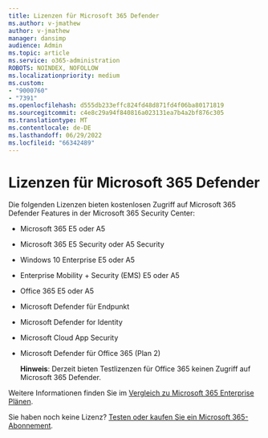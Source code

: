 ```yaml
---
title: Lizenzen für Microsoft 365 Defender
ms.author: v-jmathew
author: v-jmathew
manager: dansimp
audience: Admin
ms.topic: article
ms.service: o365-administration
ROBOTS: NOINDEX, NOFOLLOW
ms.localizationpriority: medium
ms.custom:
- "9000760"
- "7391"
ms.openlocfilehash: d555db233effc824fd48d871fd4f06ba80171819
ms.sourcegitcommit: c4e8c29a94f840816a023131ea7b4a2bf876c305
ms.translationtype: MT
ms.contentlocale: de-DE
ms.lasthandoff: 06/29/2022
ms.locfileid: "66342489"
---
```

# <a name="licenses-for-microsoft-365-defender"></a>Lizenzen für Microsoft 365 Defender

Die folgenden Lizenzen bieten kostenlosen Zugriff auf Microsoft 365 Defender Features in der Microsoft 365 Security Center:

- Microsoft 365 E5 oder A5
- Microsoft 365 E5 Security oder A5 Security
- Windows 10 Enterprise E5 oder A5
- Enterprise Mobility + Security (EMS) E5 oder A5
- Office 365 E5 oder A5
- Microsoft Defender für Endpunkt
- Microsoft Defender for Identity
- Microsoft Cloud App Security
- Microsoft Defender für Office 365 (Plan 2)

    **Hinweis**: Derzeit bieten Testlizenzen für Office 365 keinen Zugriff auf Microsoft 365 Defender.

Weitere Informationen finden Sie im [Vergleich zu Microsoft 365 Enterprise Plänen](https://go.microsoft.com/fwlink/?linkid=2143458).

Sie haben noch keine Lizenz? [Testen oder kaufen Sie ein Microsoft 365-Abonnement](https://go.microsoft.com/fwlink/?linkid=2143625).
